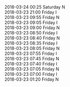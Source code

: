 2018-03-24 00:25 Saturday  N  
2018-03-23 21:00 Friday  I  
2018-03-23 09:55 Friday  N  
2018-03-23 09:05 Friday  I  
2018-03-23 09:00 Friday  N  
2018-03-23 08:50 Friday  I  
2018-03-23 08:40 Friday  N  
2018-03-23 08:35 Friday  I  
2018-03-23 08:05 Friday  N  
2018-03-23 07:55 Friday  I  
2018-03-23 07:45 Friday  N  
2018-03-23 07:40 Friday  I  
2018-03-23 07:05 Friday  N  
2018-03-23 07:00 Friday  I  
2018-03-23 01:20 Friday  N  
